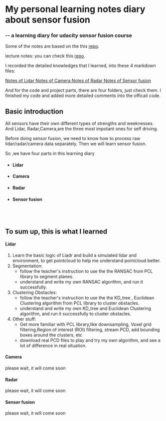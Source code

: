 # My personal learning notes diary about sensor fusion 

### -- a learning diary for udacity sensor fusion course
Some of the notes are based on the this [repo](https://github.com/fanweng/Udacity-Sensor-Fusion-Nanodegree).

lecture notes: you can check this [repo](https://github.com/fanweng/Udacity-Sensor-Fusion-Nanodegree).


I recorded the detailed knowledges that I learned, into these 4 markdown files:



[Notes of Lidar ](01Lidar.md)
[Notes of Camera ](02Camera.md)
[Notes of Radar ](03Radar.md)
[Notes of Sensor fusion ](04Sensor_fusion.md)



And for the code and project parts, there are four folders, just check them. I finished my code and added more detailed comments into the officail code.



## Basic introduction

All sensors have their own different types of strengths and weeknesses. And Lidar, Radar,Camera,are the three most impotant ones for self driving.

Before doing sensor fusion, we need to know how to process raw lidar/radar/camera data separately. Then we will learn sensor fusion.

So ,we have four parts in this learning diary

- #### Lidar
- #### Camera
- #### Radar
- #### Sensor fusion



<br/><br/>
## To sum up, this is what I learned

#### Lidar


1. Learn the basic logic of Liadr  and build a simulated lidar and environment, to get pointcloud to help me understand  pointcloud better.
2. Segmentation:
    - follow the teacher's instruction  to use the the RANSAC from PCL library to segment planes.
    - understand and write my own RANSAC algorithm, and run it successfully.
3. Clustering Obstacles:
    - follow the teacher's instruction to use the the KD_tree , Euclidean Clustering algorithm from PCL library to cluster obstacles.
    - understand and write my own KD_tree and Euclidean Clustering algorithm, and run it successfully to cluster obstacles.
4. Other stuff:
    - Get more familiar with PCL library,like downsampling, Voxel grid filtering,Region of interest (ROI) filtering, stream PCD, add bounding boxes around the clusters, etc
    - download real PCD files to play and try my own algorithm, and see a lot of difference in real situation.


#### Camera

please wait, it will come soon

#### Radar

please wait, it will come soon

#### Sensor fusion

please wait, it will come soon


